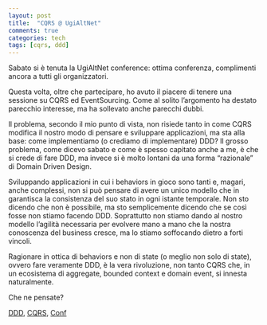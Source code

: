 ```yaml
---
layout: post
title:  "CQRS @ UgiAltNet"
comments: true
categories: tech
tags: [cqrs, ddd]
---
```



Sabato si è tenuta la UgiAltNet conference: ottima conferenza, complimenti ancora a tutti gli organizzatori.

Questa volta, oltre che partecipare, ho avuto il piacere di tenere una sessione su CQRS ed EventSourcing. Come al solito l&#8217;argomento ha destato parecchio interesse, ma ha sollevato anche parecchi dubbi.

Il problema, secondo il mio punto di vista, non risiede tanto in come CQRS modifica il nostro modo di pensare e sviluppare applicazioni, ma sta alla base: come implementiamo (o crediamo di implementare) DDD?
Il grosso problema, come dicevo sabato e come è spesso capitato anche a me, è che si crede di fare DDD, ma invece si è molto lontani da una forma &#8220;razionale&#8221; di Domain Driven Design.

Sviluppando applicazioni in cui i behaviors in gioco sono tanti e, magari, anche complessi, non si può pensare di avere un unico modello che in garantisca la consistenza del suo stato in ogni istante temporale. Non sto dicendo che non è possibile, ma sto semplicemente dicendo che se così fosse non stiamo facendo DDD. Soprattutto non stiamo dando al nostro modello l&#8217;agilità necessaria per evolvere mano a mano che la nostra conoscenza del business cresce, ma lo stiamo soffocando dietro a forti vincoli.

Ragionare in ottica di behaviors e non di state (o meglio non solo di state), ovvero fare veramente DDD, è la vera rivoluzione, non tanto CQRS che, in un ecosistema di aggregate, bounded context e domain event, si innesta naturalmente.

Che ne pensate?

[DDD](http://technorati.com/tag/DDD), [CQRS](http://technorati.com/tag/CQRS), [Conf](http://technorati.com/tag/Conf)

